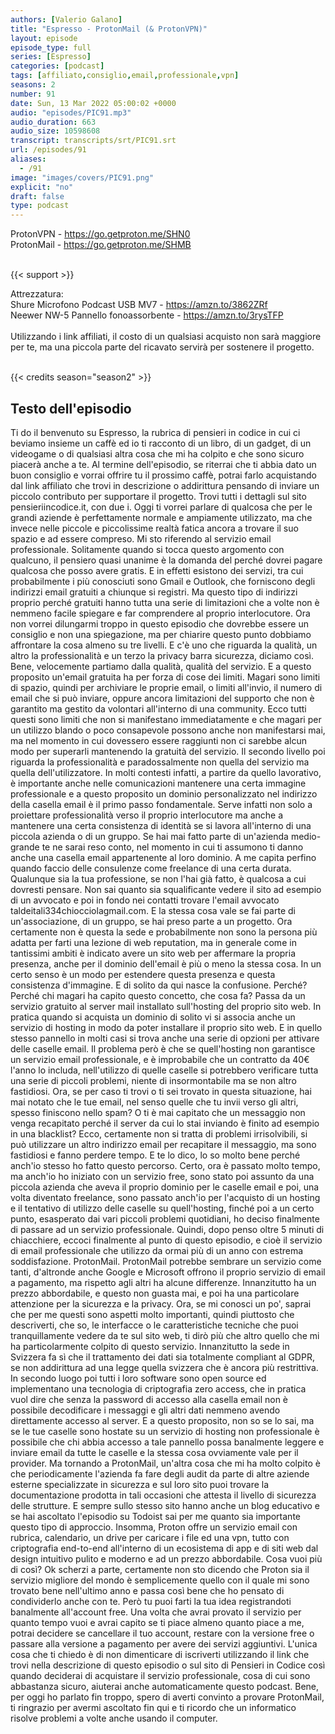 ```yaml
---
authors: [Valerio Galano]
title: "Espresso - ProtonMail (& ProtonVPN)"
layout: episode
episode_type: full
series: [Espresso]
categories: [podcast]
tags: [affiliato,consiglio,email,professionale,vpn]
seasons: 2
number: 91
date: Sun, 13 Mar 2022 05:00:02 +0000
audio: "episodes/PIC91.mp3"
audio_duration: 663
audio_size: 10598608
transcript: transcripts/srt/PIC91.srt
url: /episodes/91
aliases: 
  - /91
image: "images/covers/PIC91.png"
explicit: "no"
draft: false
type: podcast
---
```

ProtonVPN - <a href="https://go.getproton.me/SHN0" rel="noopener">https://go.getproton.me/SHN0</a> <br />
ProtonMail - <a href="https://go.getproton.me/SHMB" rel="noopener">https://go.getproton.me/SHMB</a> <br />
<br />


{{< support >}}

Attrezzatura:<br />
Shure Microfono Podcast USB MV7 - <a href="https://amzn.to/3862ZRf" rel="noopener">https://amzn.to/3862ZRf</a> <br />
Neewer NW-5 Pannello fonoassorbente - <a href="https://amzn.to/3rysTFP" rel="noopener">https://amzn.to/3rysTFP</a> <br />
<br />
Utilizzando i link affiliati, il costo di un qualsiasi acquisto non sarà maggiore per te, ma una piccola parte del ricavato servirà per sostenere il progetto.<br />
<br />


{{< credits season="season2" >}}

<!-- more -->

## Testo dell'episodio

Ti do il benvenuto su Espresso, la rubrica di pensieri in codice in cui ci beviamo insieme
un caffè ed io ti racconto di un libro, di un gadget, di un videogame o di qualsiasi
altra cosa che mi ha colpito e che sono sicuro piacerà anche a te.
Al termine dell'episodio, se riterrai che ti abbia dato un buon consiglio e vorrai offrire
tu il prossimo caffè, potrai farlo acquistando dal link affiliato che trovi in descrizione
o addirittura pensando di inviare un piccolo contributo per supportare il progetto. Trovi
tutti i dettagli sul sito pensieriincodice.it, con due i.
Oggi ti vorrei parlare di qualcosa che per le grandi aziende è perfettamente normale
e ampiamente utilizzato, ma che invece nelle piccole e piccolissime realtà fatica ancora
a trovare il suo spazio e ad essere compreso. Mi sto riferendo al servizio email professionale.
Solitamente quando si tocca questo argomento con qualcuno, il pensiero quasi unanime è
la domanda del perché dovrei pagare qualcosa che posso avere gratis. E in effetti esistono
dei servizi, tra cui probabilmente i più conosciuti sono Gmail e Outlook, che forniscono
degli indirizzi email gratuiti a chiunque si registri. Ma questo tipo di indirizzi proprio
perché gratuiti hanno tutta una serie di limitazioni che a volte non è nemmeno facile
spiegare e far comprendere al proprio interlocutore. Ora non vorrei dilungarmi troppo in questo
episodio che dovrebbe essere un consiglio e non una spiegazione, ma per chiarire questo
punto dobbiamo affrontare la cosa almeno su tre livelli. E c'è uno che riguarda la qualità,
un altro la professionalità e un terzo la privacy barra sicurezza, diciamo così.
Bene, velocemente partiamo dalla qualità, qualità del servizio. E a questo proposito
un'email gratuita ha per forza di cose dei limiti. Magari sono limiti di spazio, quindi
per archiviare le proprie email, o limiti all'invio, il numero di email che si può
inviare, oppure ancora limitazioni del supporto che non è garantito ma gestito da volontari
all'interno di una community. Ecco tutti questi sono limiti che non si manifestano
immediatamente e che magari per un utilizzo blando o poco consapevole possono anche non
manifestarsi mai, ma nel momento in cui dovessero essere raggiunti non ci sarebbe alcun modo
per superarli mantenendo la gratuità del servizio. Il secondo livello poi riguarda
la professionalità e paradossalmente non quella del servizio ma quella dell'utilizzatore.
In molti contesti infatti, a partire da quello lavorativo, è importante anche nelle comunicazioni
mantenere una certa immagine professionale e a questo proposito un dominio personalizzato
nel indirizzo della casella email è il primo passo fondamentale. Serve infatti non solo
a proiettare professionalità verso il proprio interlocutore ma anche a mantenere una certa
consistenza di identità se si lavora all'interno di una piccola azienda o di un gruppo. Se
hai mai fatto parte di un'azienda medio-grande te ne sarai reso conto, nel momento in cui
ti assumono ti danno anche una casella email appartenente al loro dominio. A me capita
perfino quando faccio delle consulenze come freelance di una certa durata. Qualunque sia
la tua professione, se non l'hai già fatto, è qualcosa a cui dovresti pensare. Non sai
quanto sia squalificante vedere il sito ad esempio di un avvocato e poi in fondo nei contatti
trovare l'email avvocato taldeitali334chiocciolagmail.com. E la stessa cosa vale se fai parte di un'associazione,
di un gruppo, se hai preso parte a un progetto. Ora certamente non è questa la sede e probabilmente
non sono la persona più adatta per farti una lezione di web reputation, ma in generale
come in tantissimi ambiti è indicato avere un sito web per affermare la propria presenza,
anche per il dominio dell'email è più o meno la stessa cosa. In un certo senso è
un modo per estendere questa presenza e questa consistenza d'immagine. E di solito da qui
nasce la confusione. Perché? Perché chi magari ha capito questo concetto, che cosa fa? Passa
da un servizio gratuito al server mail installato sull'hosting del proprio sito web. In pratica
quando si acquista un dominio di solito vi si associa anche un servizio di hosting in
modo da poter installare il proprio sito web. E in quello stesso pannello in molti casi si
trova anche una serie di opzioni per attivare delle caselle email. Il problema però è che
se quell'hosting non garantisce un servizio email professionale, e è improbabile che
un contratto da 40€ l'anno lo includa, nell'utilizzo di quelle caselle si potrebbero
verificare tutta una serie di piccoli problemi, niente di insormontabile ma se non altro fastidiosi.
Ora, se per caso ti trovi o ti sei trovato in questa situazione, hai mai notato che le
tue email, nel senso quelle che tu invii verso gli altri, spesso finiscono nello spam? O
ti è mai capitato che un messaggio non venga recapitato perché il server da cui lo stai
inviando è finito ad esempio in una blacklist? Ecco, certamente non si tratta di problemi
irrisolvibili, si può utilizzare un altro indirizzo email per recapitare il messaggio,
ma sono fastidiosi e fanno perdere tempo. E te lo dico, lo so molto bene perché anch'io
stesso ho fatto questo percorso. Certo, ora è passato molto tempo, ma anch'io ho iniziato
con un servizio free, sono stato poi assunto da una piccola azienda che aveva il proprio
dominio per le caselle email e poi, una volta diventato freelance, sono passato anch'io
per l'acquisto di un hosting e il tentativo di utilizzo delle caselle su quell'hosting,
finché poi a un certo punto, esasperato dai vari piccoli problemi quotidiani, ho deciso
finalmente di passare ad un servizio professionale. Quindi, dopo penso oltre 5 minuti di chiacchiere,
eccoci finalmente al punto di questo episodio, e cioè il servizio di email professionale
che utilizzo da ormai più di un anno con estrema soddisfazione. ProtonMail. ProtonMail
potrebbe sembrare un servizio come tanti, d'altronde anche Google e Microsoft offrono
il proprio servizio di email a pagamento, ma rispetto agli altri ha alcune differenze.
Innanzitutto ha un prezzo abbordabile, e questo non guasta mai, e poi ha una particolare attenzione
per la sicurezza e la privacy. Ora, se mi conosci un po', saprai che per me questi sono
aspetti molto importanti, quindi piuttosto che descriverti, che so, le interfacce o le
caratteristiche tecniche che puoi tranquillamente vedere da te sul sito web, ti dirò più che
altro quello che mi ha particolarmente colpito di questo servizio. Innanzitutto la sede in
Svizzera fa sì che il trattamento dei dati sia totalmente compliant al GDPR, se non addirittura
ad una legge quella svizzera che è ancora più restrittiva. In secondo luogo poi tutti
i loro software sono open source ed implementano una tecnologia di criptografia zero access,
che in pratica vuol dire che senza la password di accesso alla casella email non è possibile
decodificare i messaggi e gli altri dati nemmeno avendo direttamente accesso al server. E a
questo proposito, non so se lo sai, ma se le tue caselle sono hostate su un servizio di
hosting non professionale è possibile che chi abbia accesso a tale pannello possa banalmente
leggere e inviare email da tutte le caselle e la stessa cosa ovviamente vale per il provider. Ma
tornando a ProtonMail, un'altra cosa che mi ha molto colpito è che periodicamente l'azienda
fa fare degli audit da parte di altre aziende esterne specializzate in sicurezza e sul loro
sito puoi trovare la documentazione prodotta in tali occasioni che attesta il livello di sicurezza
delle strutture. E sempre sullo stesso sito hanno anche un blog educativo e se hai ascoltato
l'episodio su Todoist sai per me quanto sia importante questo tipo di approccio. Insomma,
Proton offre un servizio email con rubrica, calendario, un drive per caricare i file ed
una vpn, tutto con criptografia end-to-end all'interno di un ecosistema di app e di
siti web dal design intuitivo pulito e moderno e ad un prezzo abbordabile. Cosa vuoi più di così?
Ok scherzi a parte, certamente non sto dicendo che Proton sia il servizio migliore del mondo è
semplicemente quello con il quale mi sono trovato bene nell'ultimo anno e passa così bene che ho
pensato di condividerlo anche con te. Però tu puoi farti la tua idea registrandoti banalmente
all'account free. Una volta che avrai provato il servizio per quanto tempo vuoi e avrai capito se
ti piace almeno quanto piace a me, potrai decidere se cancellare il tuo account, restare con la
versione free o passare alla versione a pagamento per avere dei servizi aggiuntivi. L'unica cosa
che ti chiedo è di non dimenticare di iscriverti utilizzando il link che trovi nella descrizione
di questo episodio o sul sito di Pensieri in Codice così quando deciderai di acquistare il
servizio professionale, cosa di cui sono abbastanza sicuro, aiuterai anche automaticamente questo
podcast. Bene, per oggi ho parlato fin troppo, spero di averti convinto a provare ProtonMail,
ti ringrazio per avermi ascoltato fin qui e ti ricordo che un informatico risolve
problemi a volte anche usando il computer.

